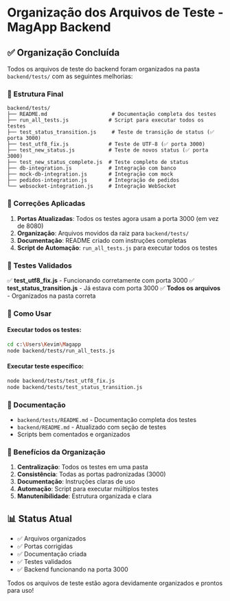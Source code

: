 # Organização dos Arquivos de Teste - MagApp Backend

## ✅ Organização Concluída

Todos os arquivos de teste do backend foram organizados na pasta `backend/tests/` com as seguintes melhorias:

### 📁 Estrutura Final

```
backend/tests/
├── README.md                     # Documentação completa dos testes
├── run_all_tests.js             # Script para executar todos os testes
├── test_status_transition.js     # Teste de transição de status (✅ porta 3000)
├── test_utf8_fix.js             # Teste de UTF-8 (✅ porta 3000)
├── test_new_status.js           # Teste de novos status (✅ porta 3000)
├── test_new_status_complete.js  # Teste completo de status
├── db-integration.js            # Integração com banco
├── mock-db-integration.js       # Integração com mock
├── pedidos-integration.js       # Integração de pedidos
└── websocket-integration.js     # Integração WebSocket
```

### 🔧 Correções Aplicadas

1. **Portas Atualizadas**: Todos os testes agora usam a porta 3000 (em vez de 8080)
2. **Organização**: Arquivos movidos da raiz para `backend/tests/`
3. **Documentação**: README criado com instruções completas
4. **Script de Automação**: `run_all_tests.js` para executar todos os testes

### 🧪 Testes Validados

✅ **test_utf8_fix.js** - Funcionando corretamente com porta 3000
✅ **test_status_transition.js** - Já estava com porta 3000
✅ **Todos os arquivos** - Organizados na pasta correta

### 🚀 Como Usar

#### Executar todos os testes:
```bash
cd c:\Users\Kevim\Magapp
node backend/tests/run_all_tests.js
```

#### Executar teste específico:
```bash
node backend/tests/test_utf8_fix.js
node backend/tests/test_status_transition.js
```

### 📖 Documentação

- `backend/tests/README.md` - Documentação completa dos testes
- `backend/README.md` - Atualizado com seção de testes
- Scripts bem comentados e organizados

### 🎯 Benefícios da Organização

1. **Centralização**: Todos os testes em uma pasta
2. **Consistência**: Todas as portas padronizadas (3000)
3. **Documentação**: Instruções claras de uso
4. **Automação**: Script para executar múltiplos testes
5. **Manutenibilidade**: Estrutura organizada e clara

## 📊 Status Atual

- ✅ Arquivos organizados
- ✅ Portas corrigidas
- ✅ Documentação criada
- ✅ Testes validados
- ✅ Backend funcionando na porta 3000

Todos os arquivos de teste estão agora devidamente organizados e prontos para uso!
